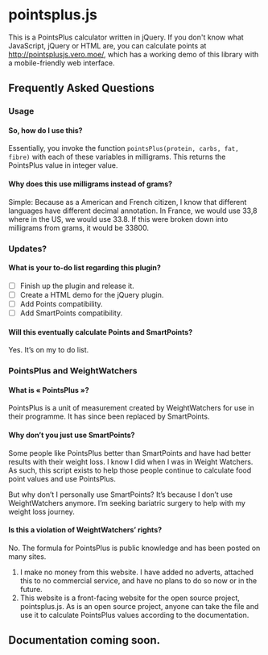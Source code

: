# pointsplus.js
This is a PointsPlus calculator written in jQuery. If you don't know what JavaScript, jQuery or HTML are, you can calculate points at http://pointsplusjs.vero.moe/, which has a working demo of this library with a mobile-friendly web interface.

## Frequently Asked Questions
### Usage
#### So, how do I use this?
Essentially, you invoke the function `pointsPlus(protein, carbs, fat, fibre)` with each of these variables in milligrams. This returns the PointsPlus value in integer value.

#### Why does this use milligrams instead of grams?
Simple: Because as a American and French citizen, I know that different languages have different decimal annotation. In France, we would use 33,8 where in the US, we would use 33.8. If this were broken down into milligrams from grams, it would be 33800.

### Updates?
#### What is your to-do list regarding this plugin?
- [ ] Finish up the plugin and release it.
- [ ] Create a HTML demo for the jQuery plugin.
- [ ] Add Points compatibility.
- [ ] Add SmartPoints compatibility.

#### Will this eventually calculate Points and SmartPoints?
Yes. It’s on my to do list.

### PointsPlus and WeightWatchers
#### What is « PointsPlus »?
PointsPlus is a unit of measurement created by WeightWatchers for use in their programme. It has since been replaced by SmartPoints.

#### Why don’t you just use SmartPoints?
Some people like PointsPlus better than SmartPoints and have had better results with their weight loss. I know I did when I was in Weight Watchers. As such, this script exists to help those people continue to calculate food point values and use PointsPlus.

But why don’t I personally use SmartPoints? It’s because I don’t use WeightWatchers anymore. I’m seeking bariatric surgery to help with my weight loss journey.

#### Is this a violation of WeightWatchers’ rights?
No. The formula for PointsPlus is public knowledge and has been posted on many sites. 

1. I make no money from this website. I have added no adverts, attached this to no commercial service, and have no plans to do so now or in the future.
2. This website is a front-facing website for the open source project, pointsplus.js. As is an open source project, anyone can take the file and use it to calculate PointsPlus values according to the documentation.

## Documentation coming soon.
